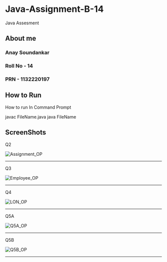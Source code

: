 # Java-Assignment-B-14

Java Assesment 

## About me
### Anay Soundankar 
### Roll No - 14
### PRN - 1132220197

## How to Run 

How to run In Command Prompt 

  javac FileName.java
  java FileName

## ScreenShots

Q2

![Assignment_OP](https://user-images.githubusercontent.com/114717200/203208765-9da6687b-99cc-46a7-86b8-b958ec6e6193.JPG)
______________________

Q3

![Employee_OP](https://user-images.githubusercontent.com/114717200/203208837-dd23ceb0-5399-4964-934b-d7cc0a478f7c.JPG)
______________________

Q4

![LON_OP](https://user-images.githubusercontent.com/114717200/203208953-7a6ce073-52c8-4f89-9a47-d9f6e103ad68.JPG)
______________________

Q5A

![Q5A_OP](https://user-images.githubusercontent.com/114717200/203209026-dfa1d2c0-04f6-4af2-b985-1fe28d3f1361.JPG)
_____________________

Q5B

![Q5B_OP](https://user-images.githubusercontent.com/114717200/203209121-1eda61b3-44c6-48e8-9603-fc66266540e8.JPG)
______________________
